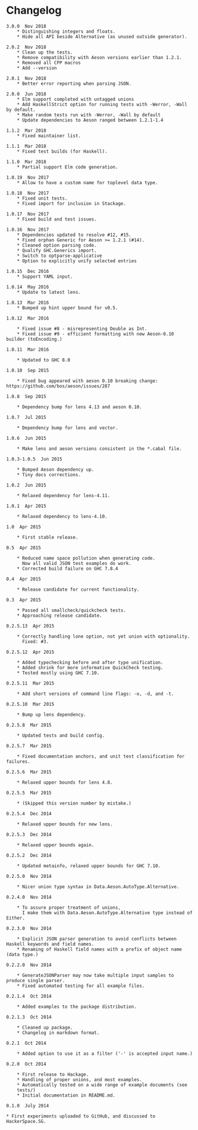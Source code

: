 Changelog
=========
    3.0.0  Nov 2018
        * Distinguishing integers and floats.
        * Hide all API beside Alternative (as unused outside generator).

    2.0.2  Nov 2018
        * Clean up the tests.
        * Remove compatibility with Aeson versions earlier than 1.2.1.
        * Removed all CPP macros
        * Add --version

    2.0.1  Nov 2018
        * Better error reporting when parsing JSON.

    2.0.0  Jun 2018
        * Elm support completed with untagged unions
        * Add HaskellStrict option for running tests with -Werror, -Wall by default.
        * Make random tests run with -Werror, -Wall by default
        * Update dependencies to Aeson ranged between 1.2.1-1.4

    1.1.2  Mar 2018
        * Fixed maintainer list.

    1.1.1  Mar 2018
        * Fixed test builds (for Haskell).

    1.1.0  Mar 2018
        * Partial support Elm code generation.

    1.0.19  Nov 2017
        * Allow to have a custom name for toplevel data type.

    1.0.18  Nov 2017
        * Fixed unit tests.
        * Fixed import for inclusion in Stackage.

    1.0.17  Nov 2017
        * Fixed build and test issues.

    1.0.16  Nov 2017
        * Dependencies updated to resolve #12, #15.
        * Fixed orphan Generic for Aeson >= 1.2.1 (#14).
        * Cleaned option parsing code.
        * Qualify GHC.Generics import.
        * Switch to optparse-applicative
        * Option to explicitly unify selected entries

    1.0.15  Dec 2016
        * Support YAML input.

    1.0.14  May 2016
        * Update to latest lens.

    1.0.13  Mar 2016
        * Bumped up hint upper bound for v0.5.

    1.0.12  Mar 2016

        * Fixed issue #8 - misrepresenting Double as Int.
        * Fixed issue #9 - efficient formatting with new Aeson-0.10 builder (toEncoding.)

    1.0.11  Mar 2016

        * Updated to GHC 8.0

    1.0.10  Sep 2015

        * Fixed bug appeared with aeson 0.10 breaking change:
	https://github.com/bos/aeson/issues/287

    1.0.8  Sep 2015

        * Dependency bump for lens 4.13 and aeson 0.10.

    1.0.7  Jul 2015

        * Dependency bump for lens and vector.

    1.0.6  Jun 2015

        * Make lens and aeson versions consistent in the *.cabal file.

    1.0.3-1.0.5  Jun 2015

        * Bumped Aeson dependency up.
        * Tiny docs corrections.

    1.0.2  Jun 2015

        * Relaxed dependency for lens-4.11.

    1.0.1  Apr 2015

        * Relaxed dependency to lens-4.10.

    1.0  Apr 2015

        * First stable release.

    0.5  Apr 2015

        * Reduced name space pollution when generating code.
          Now all valid JSON test examples do work.
        * Corrected build failure on GHC 7.8.4

    0.4  Apr 2015

        * Release candidate for current functionality.

    0.3  Apr 2015

        * Passed all smallcheck/quickcheck tests.
        * Approaching release candidate.

    0.2.5.13  Apr 2015

        * Correctly handling lone option, not yet union with optionality.
          Fixed: #3.

    0.2.5.12  Apr 2015

        * Added typechecking before and after type unification.
        * Added shrink for more informative QuickCheck testing.
        * Tested mostly using GHC 7.10.

    0.2.5.11  Mar 2015

        * Add short versions of command line flags: -o, -d, and -t.

    0.2.5.10  Mar 2015

        * Bump up lens dependency.

    0.2.5.8  Mar 2015

        * Updated tests and build config.

    0.2.5.7  Mar 2015

        * Fixed documentation anchors, and unit test classification for failures.

    0.2.5.6  Mar 2015

        * Relaxed upper bounds for lens 4.8.

    0.2.5.5  Mar 2015

        * (Skipped this version number by mistake.)

    0.2.5.4  Dec 2014

        * Relaxed upper bounds for new lens.

    0.2.5.3  Dec 2014

        * Relaxed upper bounds again.

    0.2.5.2  Dec 2014

        * Updated metainfo, relaxed upper bounds for GHC 7.10.

    0.2.5.0  Nov 2014

        * Nicer union type syntax in Data.Aeson.AutoType.Alternative.

    0.2.4.0  Nov 2014

        * To assure proper treatment of unions,
          I make them with Data.Aeson.AutoType.Alternative type instead of Either.

    0.2.3.0  Nov 2014

        * Explicit JSON parser generation to avoid conflicts between Haskell keywords and field names.
        * Renaming of Haskell field names with a prefix of object name (data type.)

    0.2.2.0  Nov 2014

        * GenerateJSONParser may now take multiple input samples to produce single parser.
        * Fixed automated testing for all example files.

    0.2.1.4  Oct 2014

        * Added examples to the package distribution.

    0.2.1.3  Oct 2014

        * Cleaned up package.
        * Changelog in markdown format.

    0.2.1  Oct 2014

        * Added option to use it as a filter ('-' is accepted input name.)

    0.2.0  Oct 2014

        * First release to Hackage.
        * Handling of proper unions, and most examples.
        * Automatically tested on a wide range of example documents (see
        tests/)
        * Initial documentation in README.md.

    0.1.0  July 2014

	* First experiments uploaded to GitHub, and discussed to
	HackerSpace.SG.
